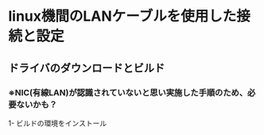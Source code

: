 # linux機間のLANケーブルを使用した接続と設定

## ドライバのダウンロードとビルド
### ※NIC(有線LAN)が認識されていないと思い実施した手順のため、必要ないかも？

1- ビルドの環境をインストール
